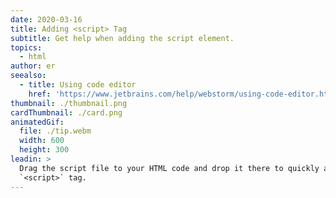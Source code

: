 ```yaml
---
date: 2020-03-16
title: Adding <script> Tag
subtitle: Get help when adding the script element.
topics:
  - html
author: er
seealso:
  - title: Using code editor
    href: 'https://www.jetbrains.com/help/webstorm/using-code-editor.html'
thumbnail: ./thumbnail.png
cardThumbnail: ./card.png
animatedGif:
  file: ./tip.webm
  width: 600
  height: 300
leadin: >
  Drag the script file to your HTML code and drop it there to quickly add the
  `<script>` tag.
---
```


